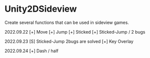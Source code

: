 # Unity2DSideview
 Create several functions that can be used in sideview games.

2022.09.22
[+] Move
[+] Jump
[+] Sticked
[+] Sticked-Jump / 2 bugs

2022.09.23
[S] Sticked-Jump 2bugs are solved
[+] Key Overlay

2022.09.24
[+] Dash / half